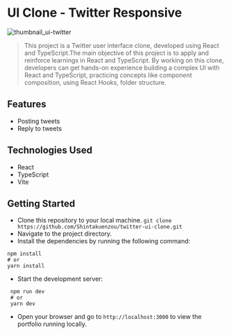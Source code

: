 # UI Clone - Twitter Responsive
![thumbnail_ui-twitter](https://github.com/Shintakuenzou/twitter-ui-clone/assets/91697813/5dc9d462-3e1b-474c-a2a0-c5b151f6ced3)
> This project is a Twitter user interface clone, developed using React and TypeScript.The main objective of this project is to apply and reinforce 
learnings in React and TypeScript. By working on this clone, developers can get hands-on experience building a complex UI with React and TypeScript, practicing concepts like component composition, using React Hooks, folder structure.

## Features
- Posting tweets
- Reply to tweets

## Technologies Used
- React
- TypeScript
- Vite

## Getting Started
- Clone this repository to your local machine.
```git clone https://github.com/Shintakuenzou/twitter-ui-clone.git```
- Navigate to the project directory.
- Install the dependencies by running the following command:
```
npm install
# or
yarn install
```
- Start the development server:
 ```
  npm run dev
  # or
  yarn dev
 ```
- Open your browser and go to ```http://localhost:3000``` to view the portfolio running locally.
